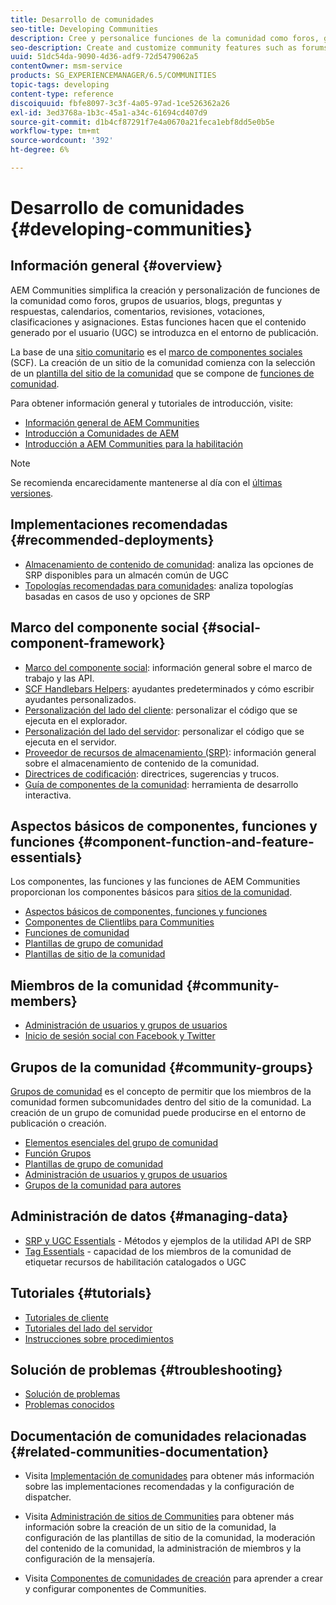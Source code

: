 ```yaml
---
title: Desarrollo de comunidades
seo-title: Developing Communities
description: Cree y personalice funciones de la comunidad como foros, grupos de usuarios y mucho más
seo-description: Create and customize community features such as forums, user groups, and more
uuid: 51dc54da-9090-4d36-adf9-72d5479062a5
contentOwner: msm-service
products: SG_EXPERIENCEMANAGER/6.5/COMMUNITIES
topic-tags: developing
content-type: reference
discoiquuid: fbfe8097-3c3f-4a05-97ad-1ce526362a26
exl-id: 3ed3768a-1b3c-45a1-a34c-61694cd407d9
source-git-commit: d1b4cf87291f7e4a0670a21feca1ebf8dd5e0b5e
workflow-type: tm+mt
source-wordcount: '392'
ht-degree: 6%

---
```


# Desarrollo de comunidades  {#developing-communities}

## Información general {#overview}

AEM Communities simplifica la creación y personalización de funciones de la comunidad como foros, grupos de usuarios, blogs, preguntas y respuestas, calendarios, comentarios, revisiones, votaciones, clasificaciones y asignaciones. Estas funciones hacen que el contenido generado por el usuario (UGC) se introduzca en el entorno de publicación.

La base de una [sitio comunitario](overview.md#communitiessites) es el [marco de componentes sociales](scf.md) (SCF). La creación de un sitio de la comunidad comienza con la selección de un [plantilla del sitio de la comunidad](sites-console.md) que se compone de [funciones de comunidad](functions.md).

Para obtener información general y tutoriales de introducción, visite:

* [Información general de AEM Communities](overview.md)
* [Introducción a Comunidades de AEM](getting-started.md)
* [Introducción a AEM Communities para la habilitación](getting-started-enablement.md)

>[!NOTE]
> 
>Se recomienda encarecidamente mantenerse al día con el [últimas versiones](deploy-communities.md#latest-releases).

## Implementaciones recomendadas {#recommended-deployments}

* [Almacenamiento de contenido de comunidad](working-with-srp.md): analiza las opciones de SRP disponibles para un almacén común de UGC
* [Topologías recomendadas para comunidades](topologies.md): analiza topologías basadas en casos de uso y opciones de SRP

## Marco del componente social {#social-component-framework}

* [Marco del componente social](scf.md): información general sobre el marco de trabajo y las API.
* [SCF Handlebars Helpers](handlebars-helpers.md): ayudantes predeterminados y cómo escribir ayudantes personalizados.
* [Personalización del lado del cliente](client-customize.md): personalizar el código que se ejecuta en el explorador.
* [Personalización del lado del servidor](server-customize.md): personalizar el código que se ejecuta en el servidor.
* [Proveedor de recursos de almacenamiento (SRP)](srp.md): información general sobre el almacenamiento de contenido de la comunidad.
* [Directrices de codificación](code-guide.md): directrices, sugerencias y trucos.
* [Guía de componentes de la comunidad](components-guide.md): herramienta de desarrollo interactiva.

## Aspectos básicos de componentes, funciones y funciones {#component-function-and-feature-essentials}

Los componentes, las funciones y las funciones de AEM Communities proporcionan los componentes básicos para [sitios de la comunidad](sites-console.md).

* [Aspectos básicos de componentes, funciones y funciones](essentials.md)
* [Componentes de Clientlibs para Communities](clientlibs.md)
* [Funciones de comunidad](functions.md)
* [Plantillas de grupo de comunidad](tools-groups.md)
* [Plantillas de sitio de la comunidad](sites.md)

## Miembros de la comunidad {#community-members}

* [Administración de usuarios y grupos de usuarios](users.md)
* [Inicio de sesión social con Facebook y Twitter](social-login.md)

## Grupos de la comunidad {#community-groups}

[Grupos de comunidad](overview.md#communitygroups) es el concepto de permitir que los miembros de la comunidad formen subcomunidades dentro del sitio de la comunidad. La creación de un grupo de comunidad puede producirse en el entorno de publicación o creación.

* [Elementos esenciales del grupo de comunidad](essentials-groups.md)
* [Función Grupos](functions.md#groups-function)
* [Plantillas de grupo de comunidad](tools-groups.md)
* [Administración de usuarios y grupos de usuarios](users.md)
* [Grupos de la comunidad para autores](creating-groups.md)

## Administración de datos {#managing-data}

* [SRP y UGC Essentials](srp-and-ugc.md) - Métodos y ejemplos de la utilidad API de SRP
* [Tag Essentials](tag.md) - capacidad de los miembros de la comunidad de etiquetar recursos de habilitación catalogados o UGC

## Tutoriales {#tutorials}

* [Tutoriales de cliente](tutorials.md#client-side-customization)
* [Tutoriales del lado del servidor](tutorials.md#server-side-customization)
* [Instrucciones sobre procedimientos](tutorials.md#how-to-instructions)

## Solución de problemas {#troubleshooting}

* [Solución de problemas](troubleshooting.md)
* [Problemas conocidos](/help/release-notes/release-notes.md)

## Documentación de comunidades relacionadas {#related-communities-documentation}

* Visita [Implementación de comunidades](deploy-communities.md) para obtener más información sobre las implementaciones recomendadas y la configuración de dispatcher.

* Visita [Administración de sitios de Communities](administer-landing.md) para obtener más información sobre la creación de un sitio de la comunidad, la configuración de las plantillas de sitio de la comunidad, la moderación del contenido de la comunidad, la administración de miembros y la configuración de la mensajería.

* Visita [Componentes de comunidades de creación](author-communities.md) para aprender a crear y configurar componentes de Communities.

